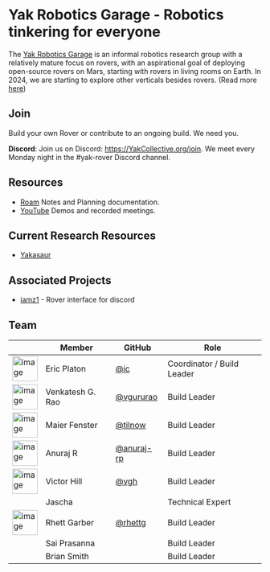 # Yak Robotics Garage - Robotics tinkering for everyone

The [Yak Robotics Garage](https://www.yakcollective.org/projects/yarg.html) is an informal robotics research group with a relatively mature focus on rovers, with an aspirational goal of deploying open-source rovers on Mars, starting with rovers in living rooms on Earth. In 2024, we are starting to explore other verticals besides rovers. (Read more [here](https://www.yakcollective.org/projects/yarg.html))

## Join

Build your own Rover or contribute to an ongoing build. We need you.

**Discord**: Join us on Discord: https://YakCollective.org/join. We meet every Monday night in the #yak-rover Discord channel. 

## Resources

* [Roam](https://roamresearch.com/#/app/ArtOfGig/page/QmE-vAzPn) Notes and Planning documentation.
* [YouTube](https://www.youtube.com/channel/UC9bngPbXMEZ8ivD1GHJ94aw/featured) Demos and recorded meetings.

## Current Research Resources

* [Yakasaur](https://github.com/YakRoboticsGarage/yakasaur)

<!--
Machine-vision based robotics navigation (using an LMM in a loop to guide behaviors)
Blockchains on rovers (Ethereum light node on a low-compute rover)
Social roverics: community of rovers in a domain
Hobbyist-friendly rover design
RISC-V based robotics
Power electronics and solar power
Languages for rover operations
-->

## Associated Projects

* [iamz1](https://github.com/The-Yak-Collective/iamz1) - Rover interface for discord

## Team

|                                                                                 | Member | GitHub  | Role         |
|---------------------------------------------------------------------------------|--------|---------|--------------|
| <img width="50" alt="image" src="https://avatars.githubusercontent.com/ic">  | Eric Platon | [@ic](https://github.com/ic) | Coordinator / Build Leader |
| <img width="50" alt="image" src="https://avatars.githubusercontent.com/vgururao"> | Venkatesh G. Rao | [@vgururao](https://github.com/vgururao) | Build Leader |
| <img width="50" alt="image" src="https://avatars.githubusercontent.com/tilnow"> | Maier Fenster | [@tilnow](https://github.com/tilnow) | Build Leader |
| <img width="50" alt="image" src="https://avatars.githubusercontent.com/anuraj-rp"> | Anuraj R | [@anuraj-rp](https://github.com/anuraj-rp) | Build Leader |
| <img width="50" alt="image" src="https://avatars.githubusercontent.com/vgh"> | Victor Hill | [@vgh](https://github.com/vgh) | Build Leader |
|  | Jascha |  | Technical Expert |
| <img width="50" alt="image" src="https://avatars.githubusercontent.com/rhettg"> | Rhett Garber | [@rhettg](https://github.com/rhettg) | Build Leader |
|  | Sai Prasanna |  | Build Leader |
|  | Brian Smith |  | Build Leader |





